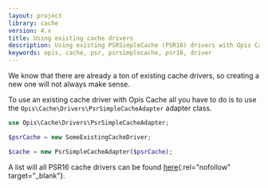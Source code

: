 ```yaml
---
layout: project
library: cache
version: 4.x
title: Using existing cache drivers
description: Using existing PSRSimpleCache (PSR16) drivers with Opis Cache
keywords: opis, cache, psr, psrsimplecache, psr16, driver
---
```


We know that there are already a ton of existing cache drivers,
so creating a new one will not always make sense.

To use an existing cache driver with Opis Cache all you
have to do is to use the `Opis\Cache\Drivers\PsrSimpleCacheAdapter` adapter class.

```php
use Opis\Cache\Drivers\PsrSimpleCacheAdapter;

$psrCache = new SomeExistingCacheDriver;

$cache = new PsrSimpleCacheAdapter($psrCache);
```

A list will all PSR16 cache drivers can be found [here](https://packagist.org/search/?tags=psr-16){:rel="nofollow" target="_blank"}.



